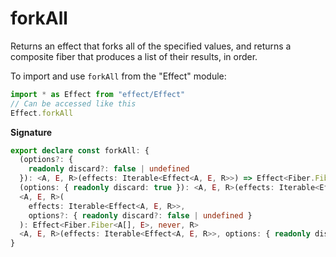 # forkAll

Returns an effect that forks all of the specified values, and returns a
composite fiber that produces a list of their results, in order.

To import and use `forkAll` from the "Effect" module:

```ts
import * as Effect from "effect/Effect"
// Can be accessed like this
Effect.forkAll
```

**Signature**

```ts
export declare const forkAll: {
  (options?: {
    readonly discard?: false | undefined
  }): <A, E, R>(effects: Iterable<Effect<A, E, R>>) => Effect<Fiber.Fiber<A[], E>, never, R>
  (options: { readonly discard: true }): <A, E, R>(effects: Iterable<Effect<A, E, R>>) => Effect<void, never, R>
  <A, E, R>(
    effects: Iterable<Effect<A, E, R>>,
    options?: { readonly discard?: false | undefined }
  ): Effect<Fiber.Fiber<A[], E>, never, R>
  <A, E, R>(effects: Iterable<Effect<A, E, R>>, options: { readonly discard: true }): Effect<void, never, R>
}
```

